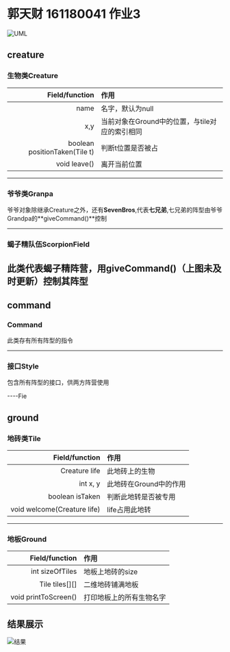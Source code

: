 # 郭天财 161180041 作业3

![UML](https://github.com/HIKARI513/java-2019-homeworks/blob/master/3-OOPAdvanced/%E9%83%AD%E5%A4%A9%E8%B4%A2-161180041/cn/edu/nju/hikari/UML/UML%E6%88%AA%E5%9B%BE.png)

## creature
### 生物类Creature

Field/function|作用
-:|:-
name|名字，默认为null
x,y|当前对象在Ground中的位置，与tile对应的索引相同
boolean positionTaken(Tile t)|判断t位置是否被占
void leave()|离开当前位置

****

### 爷爷类Granpa

爷爷对象除继承Creature之外，还有**SevenBros**,代表**七兄弟**,七兄弟的阵型由爷爷Grandpa的**giveCommand()**控制

****

### 蝎子精队伍ScorpionField

此类代表蝎子精阵营，用**giveCommand()**（上图未及时更新）控制其阵型
----

## command
### Command
此类存有所有阵型的指令

****

### 接口Style
包含所有阵型的接口，供两方阵营使用

----Fie

## ground
### 地砖类Tile
Field/function|作用
-:|:-
Creature life|此地砖上的生物
int x, y|此地砖在Ground中的作用
boolean isTaken|判断此地转是否被专用
void welcome(Creature life)|life占用此地转

****

### 地板Ground
Field/function|作用
-:|:-
int sizeOfTiles|地板上地砖的size
Tile tiles[][]|二维地砖铺满地板
void printToScreen()|打印地板上的所有生物名字

## 结果展示
![结果](https://github.com/HIKARI513/java-2019-homeworks/blob/master/3-OOPAdvanced/%E9%83%AD%E5%A4%A9%E8%B4%A2-161180041/cn/edu/nju/hikari/UML/%E5%BE%AE%E4%BF%A1%E5%9B%BE%E7%89%87_20190928215848.png)
